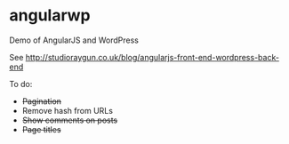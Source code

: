 angularwp
=========

Demo of AngularJS and WordPress

See http://studioraygun.co.uk/blog/angularjs-front-end-wordpress-back-end


To do:

* <s>Pagination</s>
* Remove hash from URLs
* <s>Show comments on posts</s>
* <s>Page titles</s>